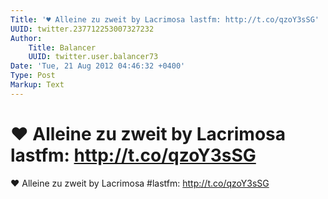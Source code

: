 ```yaml
---
Title: '♥ Alleine zu zweit by Lacrimosa lastfm: http://t.co/qzoY3sSG'
UUID: twitter.237712253007327232
Author:
    Title: Balancer
    UUID: twitter.user.balancer73
Date: 'Tue, 21 Aug 2012 04:46:32 +0400'
Type: Post
Markup: Text
---
```


# ♥ Alleine zu zweit by Lacrimosa lastfm: http://t.co/qzoY3sSG

♥ Alleine zu zweit by Lacrimosa #lastfm:
http://t.co/qzoY3sSG